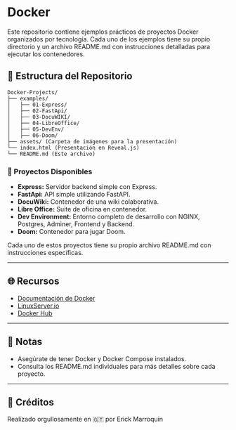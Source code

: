 
# Docker

Este repositorio contiene ejemplos prácticos de proyectos Docker organizados por tecnología. Cada uno de los ejemplos tiene su propio directorio y un archivo README.md con instrucciones detalladas para ejecutar los contenedores.

## 📂 Estructura del Repositorio

```
Docker-Projects/
├── examples/
│   ├── 01-Express/
│   ├── 02-FastApi/
│   ├── 03-DocuWIKI/
│   ├── 04-LibreOffice/
│   ├── 05-DevEnv/
│   ├── 06-Doom/
├── assets/ (Carpeta de imágenes para la presentación)
└── index.html (Presentación en Reveal.js)
└── README.md (Este archivo)
```

### 🚀 Proyectos Disponibles

- **Express:** Servidor backend simple con Express.
- **FastApi:** API simple utilizando FastAPI.
- **DocuWiki:** Contenedor de una wiki colaborativa.
- **Libre Office:** Suite de oficina en contenedor.
- **Dev Environment:** Entorno completo de desarrollo con NGINX, Postgres, Adminer, Frontend y Backend.
- **Doom:** Contenedor para jugar Doom.

Cada uno de estos proyectos tiene su propio archivo README.md con instrucciones específicas.

---

## 🌐 Recursos

- [Documentación de Docker](https://docs.docker.com/)
- [LinuxServer.io](https://www.linuxserver.io/)
- [Docker Hub](https://hub.docker.com/)

---

## 📝 Notas

- Asegúrate de tener Docker y Docker Compose instalados.
- Consulta los README.md individuales para más detalles sobre cada proyecto.

---
## 💼 Créditos

Realizado orgullosamente en 🇬🇹 por Erick Marroquín